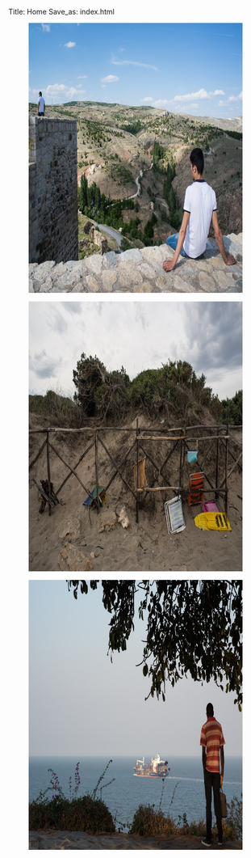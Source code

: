 Title: Home
Save_as: index.html

<figure>
    <img src="/images/20140530_AA19581.jpg" width="800" height="534">
</figure>

<figure>
<img src="/images/20140901_AA23188.jpg" width=800 height=534>
</figure>

<figure>
<img src="/images/20130829_AA08937.jpg" width=800 height=534>
</figure>
